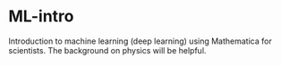 # ML-intro
Introduction to machine learning (deep learning) using Mathematica for scientists. The background on physics will be helpful.
